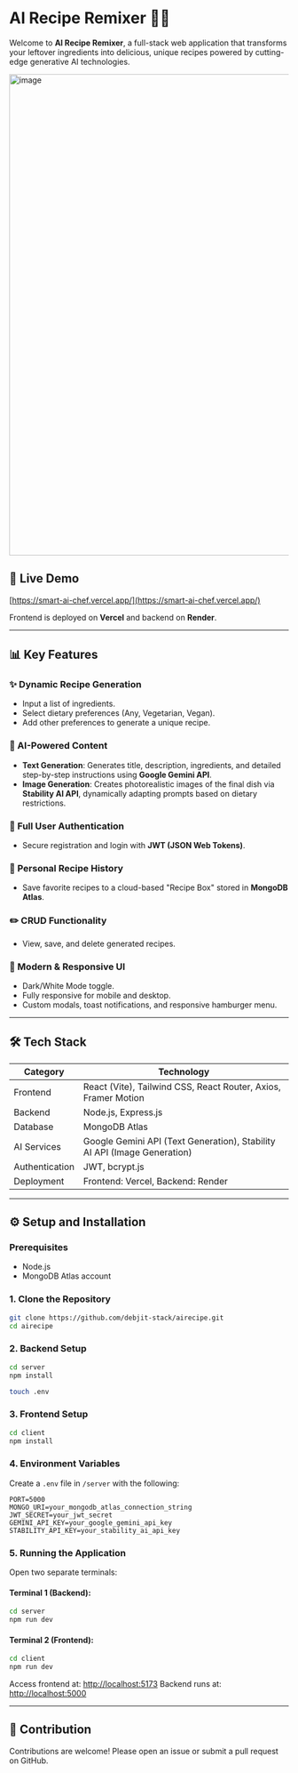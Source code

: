 # AI Recipe Remixer 🍲✨

Welcome to **AI Recipe Remixer**, a full-stack web application that transforms your leftover ingredients into delicious, unique recipes powered by cutting-edge generative AI technologies.

<img width="1919" height="866" alt="image" src="https://github.com/user-attachments/assets/0e143569-ac7c-49ed-90a0-a6e780bbe068" />


## 🚀 Live Demo

[https://smart-ai-chef.vercel.app/](https://smart-ai-chef.vercel.app/)

Frontend is deployed on **Vercel** and backend on **Render**.

---

## 📊 Key Features

### ✨ Dynamic Recipe Generation

* Input a list of ingredients.
* Select dietary preferences (Any, Vegetarian, Vegan).
* Add other preferences to generate a unique recipe.

### 🤖 AI-Powered Content

* **Text Generation**: Generates title, description, ingredients, and detailed step-by-step instructions using **Google Gemini API**.
* **Image Generation**: Creates photorealistic images of the final dish via **Stability AI API**, dynamically adapting prompts based on dietary restrictions.

### 👤 Full User Authentication

* Secure registration and login with **JWT (JSON Web Tokens)**.

### 📂 Personal Recipe History

* Save favorite recipes to a cloud-based "Recipe Box" stored in **MongoDB Atlas**.

### ✏️ CRUD Functionality

* View, save, and delete generated recipes.

### 🌟 Modern & Responsive UI

* Dark/White Mode toggle.
* Fully responsive for mobile and desktop.
* Custom modals, toast notifications, and responsive hamburger menu.

---

## 🛠️ Tech Stack

| Category       | Technology                                                               |
| -------------- | ------------------------------------------------------------------------ |
| Frontend       | React (Vite), Tailwind CSS, React Router, Axios, Framer Motion           |
| Backend        | Node.js, Express.js                                                      |
| Database       | MongoDB Atlas                                                            |
| AI Services    | Google Gemini API (Text Generation), Stability AI API (Image Generation) |
| Authentication | JWT, bcrypt.js                                                           |
| Deployment     | Frontend: Vercel, Backend: Render                                        |

---

## ⚙️ Setup and Installation

### Prerequisites

* Node.js
* MongoDB Atlas account

### 1. Clone the Repository

```bash
git clone https://github.com/debjit-stack/airecipe.git
cd airecipe
```

### 2. Backend Setup

```bash
cd server
npm install

touch .env
```

### 3. Frontend Setup

```bash
cd client
npm install
```

### 4. Environment Variables

Create a `.env` file in `/server` with the following:

```plaintext
PORT=5000
MONGO_URI=your_mongodb_atlas_connection_string
JWT_SECRET=your_jwt_secret
GEMINI_API_KEY=your_google_gemini_api_key
STABILITY_API_KEY=your_stability_ai_api_key
```

### 5. Running the Application

Open two separate terminals:

#### Terminal 1 (Backend):

```bash
cd server
npm run dev
```

#### Terminal 2 (Frontend):

```bash
cd client
npm run dev
```

Access frontend at: [http://localhost:5173](http://localhost:5173)
Backend runs at: [http://localhost:5000](http://localhost:5000)

---

## 📣 Contribution

Contributions are welcome! Please open an issue or submit a pull request on GitHub.
